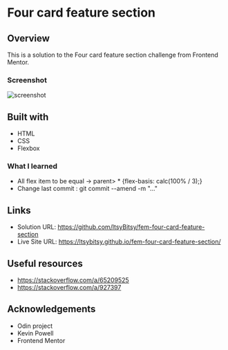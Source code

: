 # Four card feature section

 
## Overview

This is a solution to the Four card feature section challenge from Frontend Mentor.

### Screenshot

![screenshot](https://github.com/ltsyBitsy/fem-four-card-feature-section/blob/main/images/screenshot.jpg)

## Built with

  * HTML
  * CSS
  * Flexbox

### What I learned

* All flex item to be equal -> parent> * {flex-basis: calc(100% / 3);}
* Change last commit : git commit --amend -m "..."

## Links

* Solution URL: https://github.com/ltsyBitsy/fem-four-card-feature-section
* Live Site URL: https://ltsybitsy.github.io/fem-four-card-feature-section/

## Useful resources

* https://stackoverflow.com/a/65209525
* https://stackoverflow.com/a/927397

## Acknowledgements

* Odin project
* Kevin Powell
* Frontend Mentor